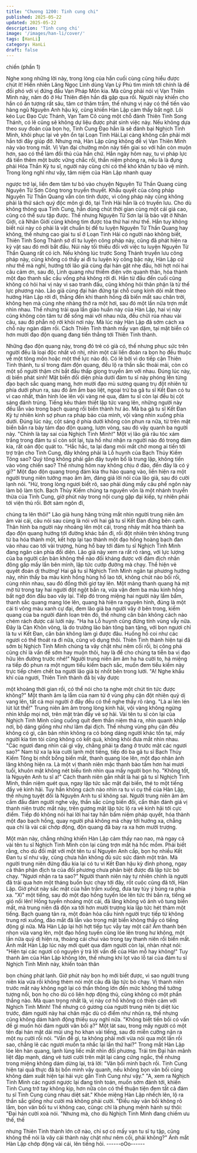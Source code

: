 ```yaml
---
title: "Chương 1200: Tinh cung chi"
published: 2025-05-22
updated: 2025-05-22
description: 'Tinh cung chi'
image: '/images/han-li/cover/'
tags: [HanLi]
category: HanLi
draft: false
---
```


chiến (phần 1)

Nghe xong những lời này, trong lòng của hắn cuối cùng cũng hiểu
được chút ít!
Hiển nhiên Lăng Ngọc Linh dùng Vạn Lý Phù tìm mình tới chính
là để đối phó với vị đứng đầu Vạn Pháp Môn kia.
Mà cũng phải nói vị Vạn Thiên Minh này, năm đó ở Hư Thiên điện
hắn đã gặp qua rồi.
Người này khiến cho hắn có ấn tượng rất sâu, tâm cơ thâm trầm,
thế nhưng vị này có thể tiến vào hàng ngũ Nguyên Anh hậu kỳ,
cũng khiến Hàn Lập cảm thấy bất ngờ.
Lôi kéo Lục Đạo Cực Thánh, Vạn Tam Cô cùng một chỗ đánh
Thiên Tinh Song Thánh, có lẽ cũng sẽ không dự liệu được phát
sinh việc này. Nếu không dựa theo suy đoán của bọn họ, Tinh
Cung Đạo hẳn là sẽ đánh bại Nghịch Tinh Minh, khôi phục lại vẻ
yên ổn tại Loạn Tinh Hải.Lại càng không cần phải mời hắn tới đây
giúp đỡ.
Nhưng mà, Hàn Lập cũng không để vị Vạn Thiên Minh này vào
trong mắt.
Vị Vạn đại chưởng môn này tiến giai so với hắn còn muộn hơn,
sao có thể làm đối thủ của hắn chứ.
Hắn ngày hôm nay, tu vi pháp lực đã tiến thêm một bước vững
chắc rồi, thần niệm phóng ra, nếu là là đụng phải Hóa Thần Kỳ tu
sĩ, người này cũng chỉ có thể khó khăn tự bảo vệ mình.
Trong lòng nghĩ như vậy, tâm niệm của Hàn Lập nhanh quay

ngược trở lại, liền đem tâm tư bỏ vào chuyện Nguyên Từ Thần
Quang cùng Nguyên Từ Sơn Công trong truyền thuyết.
Khẩu quyết của công pháp Nguyên Từ Thần Quang vẫn còn tính
được, vì công pháp này cũng không phải là thứ sách quý độc
môn gì đó, tại Tinh Hải hẳn là có truyền lưu. Cho dù không thông
qua Tinh Cung, hắn dùng chút thời gian cùng một cái giá cao,
cũng có thể sưu tập được.
Thế nhưng Nguyên Từ Sơn lại là bảo vật ở Nhân Giới, cả Nhân
Giới cũng không tìm được tòa thứ hai như thế.
Hắn tuy không biết núi này có phải là vật chuẩn bị để tu luyện
Nguyên Từ Thần Quang hay không, thế nhưng cao giai tu sĩ ở
Loạn Tinh Hải có người nào không biết, Thiên Tinh Song Thánh
sở dĩ tu luyện công pháp này, cũng đã phát hiện ra kỳ vật sau đó
mới bắt đầu. Núi này tối thiểu đối với việc tu luyện Nguyên Từ
Thần Quang rất có ích. Nếu không lúc trước Song Thánh truyền
lưu công pháp này, cũng không có thấy ai đi tu luyện kỳ công bậc
này, Hàn Lập cứ như thế mà nghĩ, hướng tới lão giả cùng đại hán
gật nhẹ đầu, hời hợt nói hai câu cảm ơn, sau đó, Linh quang như
thiểm điện vờn quanh thân, hóa thành một đạo thanh sắc cầu
vồng phá không rời đi.
Hắn từ đầu đến cuối cũng không có hỏi hai vị này vì sao tranh
đấu, cũng không hỏi thân phận là từ thế lực phương nào.
Lão giả cùng đại hán đứng tại chỗ cung kính dõi mắt theo hướng
Hàn Lập rời đi, thẳng đến khi thanh hồng đã biến mất sau chân
trời, không hẹn mà cùng nhẹ nhàng thở ra một hơi, sau đó một
lần nữa trợn mắt nhìn nhau.
Thế nhưng trải qua lần giáo huấn này của Hàn Lập, hai vị này
cũng không còn tâm tư để sống mái với nhau nữa, đều chửi rủa
nhau vài câu, sau đó phẫn nộ rời khỏi nơi này. Mà lúc này Hàn
Lập đã sớm cách xa chỗ này ngàn dặm rồi.
Cách Thiên Tinh thành mấy vạn dặm, tại mặt biển có hơn mười
đạo độn quang đang tiến thẳng tới Thiên Tinh thành.

Những đạo độn quang này, trong đó trẻ có già có, thế nhưng phục
sức trên người đều là loại độc nhất vô nhị, nhìn một cái liền đoán
ra bọn họ đều thuộc về một tông môn hoặc một thế lực nào đó.
Có lẽ bởi vì do tiếp cận Thiên Tinh thành, tu sĩ trong đám độn
quang, đều lộ ra thần sắc thoải mái, còn có một số người thậm
chí bắt đầu thấp giọng truyền âm với nhau.
Đúng lúc này, dị biến phát sinh!
Mặt biển đối diện phía dưới đám tu sĩ này phóng lên từng đạo
bạch sắc quang mang, hơn mười đạo mù sương quang trụ đột
nhiên từ phía dưới phun ra, sau đó ầm ầm bạo liệt, ngoại trừ ba
gã tu sĩ Kết Đan có tu vi cao nhất, thân hình lóe lên vội vàng né
qua, đám tu sĩ còn lại đều bị cột sáng đánh trúng.
Tiếng kêu thảm thiết lập tức vang lên, những người này đều lẫn
vào trong bạch quang rồi biến thành hư ảo.
Mà ba gã tu sĩ Kết Đan Kỳ tự nhiên kinh sợ phun ra pháp bảo của
mình, vội vàng nhìn xuống phía dưới. Đúng lúc này, cột sáng ở
phía dưới không còn phun ra nữa, từ trên mặt biển bắn ra bảy
tám đạo độn quang, lượn vòng, sau đó vậy quanh ba người này.
"Chính là tay sai của Nghịch Tinh Minh!" Một vị lão giả râu tóc
xám trắng trong đám tu sĩ còn sót lại, tựa hồ như nhận ra người
nào đó trong đám kia, rất oán độc quát to.
"Hắc hắc, ta lại đang mỏi mắt chờ mong ai tiến tới trợ trận cho
Tinh Cung, đây không phải là Lỗ huynh của Bạch Thủy Kiếm
Tông sao? Quý tông không phải gần đây tuyên bố là trung lập,
không tiến vào vòng chiến sao? Thế nhưng hôm nay không chịu ở
đảo, đến đây là có ý gì?" Một đạo độn quang trong đám kia thu
hào quang vào, liền hiện ra một người trung niên tướng mạo âm
âm, đáng giá lời nói của lão giả, sau đó cười lạnh nói.
"Hừ, trong lòng ngươi biết rõ, sao phải dùng mấy câu phế ngôn
này làm bộ làm tịch. Bạch Thủy Kiếm chúng ta nguyên vốn là một
nhánh truyền thừa của Tinh Cung, giờ phút này trong nội cung
gặp đại kiếp, tự nhiên phải tới viện thủ rồi. Bớt sàm ngôn đi,

chúng ta lên thôi!" Lão giả hung hăng trừng mắt nhìn người trung
niên âm âm vài cái, câu nói sau cùng là nói với hai gã tu sĩ Kết
Đan đứng bên cạnh.
Thân hình ba người này nhoáng lên một cái, trong nháy mắt hóa
thành ba đạo độn quang hướng tới đường khác bắn đi, rồi đột
nhiên trên không trung từ ba hóa thành một, kết hợp lại tạo thành
một đạo hồng hoàng bạch đan vào nhau cao tới vài trượng, hùng
hổ bay tới đám tu sĩ Nghịch Tinh Minh đang ngăn cản phía đối
diện. Lão giả này xem ra rất rõ ràng, với lực lượng của ba người
căn bản không thể nào đối kháng được với đám địch nhân đông
gấp mấy lần bên mình, lập tức cướp đường mà chạy. Thể hiện vẻ
quyết đoán dị thường!
Hai gã tu sĩ Nghịch Tinh Minh ngăn tại phương hướng này, nhìn
thấy ba màu kinh hồng hùng hổ lao tới, không chút nào bối rối,
cùng nhìn nhau, sau đó đồng thời giơ tay lên.
Một mảng thanh quang hà mịt mờ từ trong tay hai người đột ngột
bắn ra, vừa vặn đem ba màu kinh hồng bất ngờ đón đầu bao vây
lại. Tiếp đó trong miệng hai người này lẩm bẩm, thanh sắc quang
mang lóe lên, quang hà hiện ra nguyên hình, đúng là một cái ti
võng màu xanh cự đại, đem lão giả ba người vây ở bên trong,
kiếm quang của ba người đánh loạn trên đó, thế nhưng căn bản
không cách nào chém rách được cái lưới này.
"Ha ha Lỗ huynh cũng đừng tính vùng vẫy nữa. Đây là Càn Khôn
võng, là do trưởng lão bản tông ban tặng, với bọn ngươi chỉ là tu
vi Kết Đan, căn bản không làm gì được đâu.
Huống hồ coi như các ngươi có thể thoát ra đi nữa, cũng vô dụng
thôi. Thiên Tinh thành hiện tại đã sớm bị Nghịch Tinh Minh chúng
ta vây chật như nêm cối rồi, bị công phá cũng chỉ là vấn đề sớm
hay muộn thôi, hay là để cho chúng ta tiễn ba vị đạo hữu lên
đường trước nhé!" Người trung niên âm âm ha ha cười to, há
miệng ra tiếp đó phun ra một ngụm tiểu kiếm bạch sắc, muốn
đem tiểu kiếm này trực tiếp chém chết ba người lão giả bị nhốt
bên trong lưới.
"A! Nghe khẩu khí của ngươi, Thiên Tinh thành đã bị vây được

một khoảng thời gian rồi, có thể nói cho ta nghe một chút tin tức
được không?" Một thanh âm lạ lẫm của nam tử ở vùng phụ cận
đột nhiên quỷ dị vang lên, tất cả mọi người ở đây đều có thể nghe
thấy rõ ràng.
"Là ai lén lén lút lút thế!" Trung niên âm âm trong lòng kinh hãi, vội
vàng không ngừng nhìn khắp mọi nơi, trên mặt tràn đầy vẻ sợ
hãi.
Vài tên tu sĩ còn lại của Nghịch Tinh Minh cũng cuống quít đem
thần niệm thả ra, nhìn quanh khắp nơi, bộ dáng giống như như
lâm đại địch.
Thế nhưng vùng phụ cận đều không có gì, căn bản nhìn không ra
có bóng dáng người khác tồn tại, mấy người kia tìm tòi cũng
không có kết quả, không khỏi đưa mắt nhìn nhau.
"Các ngươi đang nhìn cái gì vậy, chẳng phải ta đang ở trước mặt
các ngươi sao?" Nam tử xa lạ kia cười lạnh một tiếng, tiếp đó ba
gã tu sĩ Bạch Thủy Kiếm Tông bị nhốt bỗng biến mất, thanh
quang lóe lên, một đạo nhân ảnh lăng không hiện ra.
Là một vị thanh niên mặc thanh bào tầm hơn hai mươi tuổi, khuôn
mặt không nét biểu tình nhìn qua mấy người bọn họ.
"Không tốt, là Nguyên Anh tu sĩ a!" Cách thanh niên gần nhất là
hai gã tu sĩ Nghịch Tinh Minh, thần niệm quét qua, ngay lập tức
sắc mặt đại biến, thé to một tiếng đầy vẻ kinh hãi.
Tuy hắn không cách nào nhìn ra tu vi cụ thể của Hàn Lập, thế
nhưng tuyệt đối là Nguyên Anh tu sĩ không sai.
Người trung niên âm âm cầm đầu đám người nghe vậy, thần sắc
cũng biến đổi, cẩn thận đánh giá vị thanh niên trước mắt này, trên
gương mặt lập tức lộ ra vẻ kinh hãi tới cực điểm. Tiếp đó không
nói hai lời hai tay hắn bấm niệm pháp quyết, hóa thành một đạo
bạch hồng, quay người phá không mà chạy tới hướng xa, chẳng
qua chỉ là vài cái chớp động, độn quang đã bay ra xa hơn mười
trượng.

Một màn này, chẳng những khiến Hàn Lập cảm thấy nao nao, mà
ngay cả vài tên tu sĩ Nghịch Tinh Minh còn lại cũng trợn mắt há
hốc mồm.
Phải biết rằng, cho dù đối mặt với một tên tu sĩ Nguyên Anh cấp,
bọn họ nhiều Kết Đan tu sĩ như vậy, cũng chưa hẳn không đủ sức
sức đánh một trân. Mà người trung niên đứng đầu kia lại có tu vi
Kết Đan hậu kỳ đỉnh phong, ngay cả thân phận địch ta của đối
phương chưa phân biệt được đã lập tức bỏ chạy.
"Ngươi nhận ra ta sao?" Người thanh niên này tự nhiên chính là
người đã trải qua hơn một tháng buồn bực chạy tới đây, rốt cuộc
cũng đã tới, Hàn Lập.
Giờ phút này sắc mặt của hắn trầm xuống, đưa tay tùy ý búng ra
phía xa.
"Xì" một tiếng, sau đó một đạo hồng tuyến lóe lên tức thì bắn ra,
tiếng xé gió nổi lên!
Hồng tuyến nhoáng một cái, đã lăng không vô ảnh vô tung biến
mất, mà trung niên đã độn xa tới hơn mười trượng kia lập tức hét
thảm một tiếng.
Bạch quang tản ra, một đoàn hỏa cầu hình người trực tiếp từ
không trung rơi xuống, đảo mắt đã lẫn vào trong mặt biển không
thấy có tiếng động gì nữa.
Mà Hàn Lập lại hời hợt tiếp tục vẫy tay một cái!
Âm thanh bén nhọn vừa vang lên, một đạo hồng tuyến cũng lóe
lên trong hư không, một lần nữa quỷ dị hiện ra, thoáng cái chui
vào trong tay thanh niên rồi biến mất.
Ánh mắt Hàn Lập lúc này mới quét qua đám người còn lại, nhàn
nhạt nói:
"Hiện tại các ngươi có nguyện ý trả lời vấn đề của Hàn mỗ hay
không!" Tuy thanh âm của Hàn Lập không lớn, thế nhưng khi lọt
vào lỗ tai của đám tu sĩ Nghịch Tinh Minh này, khiến toàn thân

bọn chúng phát lạnh.
Giờ phút này bọn họ mới biết được, vì sao người trung niên kia
vừa rồi không thèm nói một câu đã lập tức bỏ chạy.
Vị thanh niên trước mắt này không ngờ lại có thần thông lớn đến
mức không thể tưởng tượng nổi, bọn họ cho dù có liên hợp động
thủ, cũng không có một phần thắng nào. Mà quan trọng nhất là, vị
này cơ hồ không có thiện cảm với Nghịch Tinh Minh!
Thế nhưng có gương của người trung niên bị diệt lúc trước, đám
người này hai chân mặc dù có điểm như nhũn ra, thế nhưng cũng
không dám hành động thiếu suy nghĩ nữa.
"Không biết tiền bối có vấn đề gì muốn hỏi đám người vãn bối ạ?"
Một lát sau, trong mấy người có một tên đại hán mặt dài mũi ưng
ho khan vài tiếng, sau đó miễn cưỡng nặn ra một nụ cười rồi nói.
"Vấn đề gì, ta không phải mới vừa nói qua một lần rồi sao, chẳng
lẽ các ngươi muốn ta nhắc lại lần thứ hai?" Trong mắt Hàn Lập
lóe lên hàn quang, lạnh lùng liếc mắt nhìn đối phương.
Trái tim Đại hán mãnh liệt đập mạnh, dáng vẻ tươi cười trên mặt
lại càng cứng ngắc, thế nhưng trong miệng không dám dừng lại,
trả lời:
"Vãn bối minh bạch rồi. Tinh Cung hiện tại quả thực đã bị bổn
minh vây quanh, nếu không bọn vãn bối cũng không dám xuất
hiện tại hải vực gần Tinh Cung như vậy."
"A, xem ra Nghịch Tinh Minh các ngươi ngược lại đang tính toán,
muốn sớm đánh tới, khiến Tinh Cung trở tay không kịp, hơn nữa
còn có thể thuận tiện đem tất cả đám tu sĩ Tinh Cung cùng nhau
diệt sát." Khóe miệng Hàn Lập nhếch lên, lộ ra thần sắc giống
như cười mà không phải cười.
"Điều này vãn bối không rõ lắm, bọn vãn bối tu vi không cao,
cũngc chỉ là phụng mệnh hành sự thôi: "Đại hán cười xoà nói.
"Nhưng mà, cho dù Nghịch Tinh Minh đang chiếm ưu thế, thế

nhưng Thiên Tinh thành lớn cỡ nào, chỉ sợ có mấy vạn tu sĩ tụ
tập, cũng không thể nói là vây cái thành này chật như nêm cối,
phải không?" Ánh mắt Hàn Lập chớp động vài cái, lên tiếng hỏi.
------oOo------
